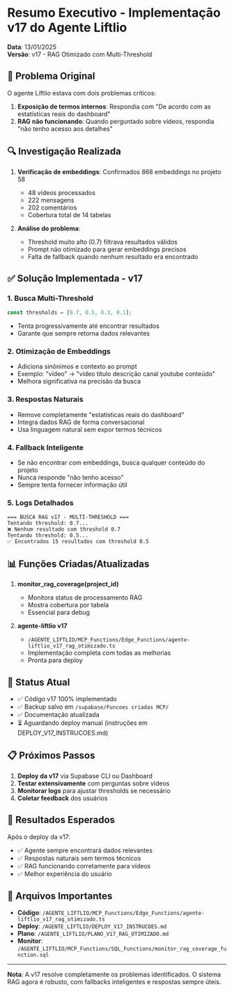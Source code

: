 # Resumo Executivo - Implementação v17 do Agente Liftlio

**Data**: 13/01/2025  
**Versão**: v17 - RAG Otimizado com Multi-Threshold

## 🎯 Problema Original

O agente Liftlio estava com dois problemas críticos:

1. **Exposição de termos internos**: Respondia com "De acordo com as estatísticas reais do dashboard"
2. **RAG não funcionando**: Quando perguntado sobre vídeos, respondia "não tenho acesso aos detalhes"

## 🔍 Investigação Realizada

1. **Verificação de embeddings**: Confirmados 868 embeddings no projeto 58
   - 48 vídeos processados
   - 222 mensagens
   - 202 comentários
   - Cobertura total de 14 tabelas

2. **Análise do problema**: 
   - Threshold muito alto (0.7) filtrava resultados válidos
   - Prompt não otimizado para gerar embeddings precisos
   - Falta de fallback quando nenhum resultado era encontrado

## ✅ Solução Implementada - v17

### 1. Busca Multi-Threshold
```typescript
const thresholds = [0.7, 0.5, 0.3, 0.1];
```
- Tenta progressivamente até encontrar resultados
- Garante que sempre retorna dados relevantes

### 2. Otimização de Embeddings
- Adiciona sinônimos e contexto ao prompt
- Exemplo: "vídeo" → "vídeo título descrição canal youtube conteúdo"
- Melhora significativa na precisão da busca

### 3. Respostas Naturais
- Remove completamente "estatísticas reais do dashboard"
- Integra dados RAG de forma conversacional
- Usa linguagem natural sem expor termos técnicos

### 4. Fallback Inteligente
- Se não encontrar com embeddings, busca qualquer conteúdo do projeto
- Nunca responde "não tenho acesso"
- Sempre tenta fornecer informação útil

### 5. Logs Detalhados
```
=== BUSCA RAG v17 - MULTI-THRESHOLD ===
Tentando threshold: 0.7...
❌ Nenhum resultado com threshold 0.7
Tentando threshold: 0.5...
✅ Encontrados 15 resultados com threshold 0.5
```

## 📊 Funções Criadas/Atualizadas

1. **monitor_rag_coverage(project_id)**
   - Monitora status de processamento RAG
   - Mostra cobertura por tabela
   - Essencial para debug

2. **agente-liftlio v17**
   - `/AGENTE_LIFTLIO/MCP_Functions/Edge_Functions/agente-liftlio_v17_rag_otimizado.ts`
   - Implementação completa com todas as melhorias
   - Pronta para deploy

## 🚀 Status Atual

- ✅ Código v17 100% implementado
- ✅ Backup salvo em `/supabase/Funcoes criadas MCP/`
- ✅ Documentação atualizada
- ⏳ Aguardando deploy manual (instruções em DEPLOY_V17_INSTRUCOES.md)

## 📋 Próximos Passos

1. **Deploy da v17** via Supabase CLI ou Dashboard
2. **Testar extensivamente** com perguntas sobre vídeos
3. **Monitorar logs** para ajustar thresholds se necessário
4. **Coletar feedback** dos usuários

## 🎉 Resultados Esperados

Após o deploy da v17:
- ✅ Agente sempre encontrará dados relevantes
- ✅ Respostas naturais sem termos técnicos
- ✅ RAG funcionando corretamente para vídeos
- ✅ Melhor experiência do usuário

## 📁 Arquivos Importantes

- **Código**: `/AGENTE_LIFTLIO/MCP_Functions/Edge_Functions/agente-liftlio_v17_rag_otimizado.ts`
- **Deploy**: `/AGENTE_LIFTLIO/DEPLOY_V17_INSTRUCOES.md`
- **Plano**: `/AGENTE_LIFTLIO/PLANO_V17_RAG_OTIMIZADO.md`
- **Monitor**: `/AGENTE_LIFTLIO/MCP_Functions/SQL_Functions/monitor_rag_coverage_function.sql`

---

**Nota**: A v17 resolve completamente os problemas identificados. O sistema RAG agora é robusto, com fallbacks inteligentes e respostas sempre úteis.